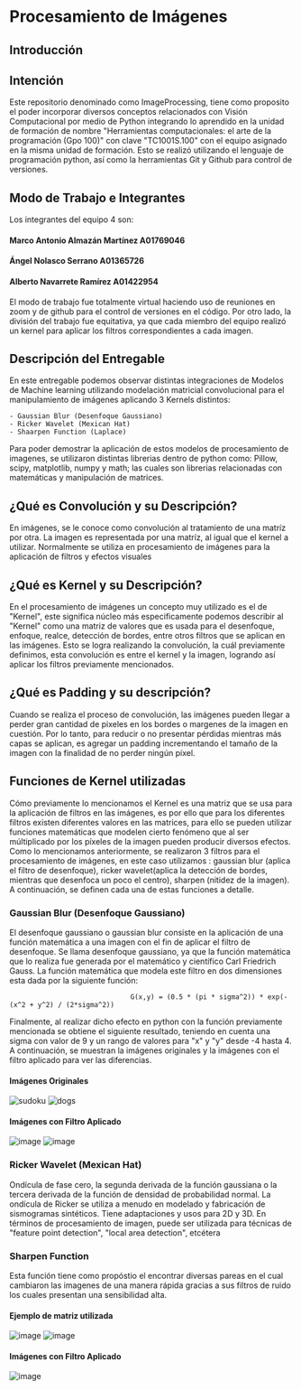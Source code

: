 # Procesamiento de Imágenes
## Introducción
## Intención
Este repositorio denominado como ImageProcessing, tiene como proposito el poder incorporar diversos conceptos relacionados con Visión Computacional por medio de Python integrando lo aprendido en la unidad de formación de nombre "Herramientas computacionales: el arte de la programación (Gpo 100)" con clave "TC1001S.100" con el equipo asignado en la misma unidad de formación.
Esto se realizó utilizando el lenguaje de programación python, así como la herramientas Git y Github para control de versiones.
## Modo de Trabajo e Integrantes
Los integrantes del equipo 4 son:
#### Marco Antonio Almazán Martínez A01769046
#### Ángel Nolasco Serrano A01365726
#### Alberto Navarrete Ramírez A01422954

El modo de trabajo fue totalmente virtual haciendo uso de reuniones en zoom y de github para el control de versiones en el código. Por otro lado, la división del trabajo fue equitativa, ya que cada miembro del equipo realizó un kernel para aplicar los filtros correspondientes a cada imagen.
## Descripción del Entregable
En este entregable podemos observar distintas integraciones de Modelos de Machine learning utilizando modelación matricial convolucional para el manipulamiento de imágenes aplicando 3 Kernels distintos:

    - Gaussian Blur (Desenfoque Gaussiano)
    - Ricker Wavelet (Mexican Hat)
    - Shaarpen Function (Laplace)

Para poder demostrar la aplicación de estos modelos de procesamiento de imagenes, se utilizaron distintas librerias dentro de python como: Pillow, scipy, matplotlib, numpy y math; las cuales son librerias relacionadas con matemáticas y manipulación de matrices.
## ¿Qué es Convolución y su Descripción?
En imágenes, se le conoce como convolución al tratamiento de una matríz por otra. La imagen es representada por una matríz, al igual que
el kernel a utilizar. Normalmente se utiliza en procesamiento de imágenes para la aplicación de filtros y efectos visuales 
## ¿Qué es Kernel y su Descripción?
En el procesamiento de imágenes un concepto muy utilizado es el de "Kernel", este significa núcleo más especificamente podemos describir al "Kernel" como una matriz de valores que es usada para el desenfoque, enfoque, realce, detección de bordes, entre otros filtros que se aplican en las imágenes. Esto se logra realizando la convolución, la cuál previamente definimos, esta convolución es entre el kernel y la imagen, logrando así aplicar los filtros previamente mencionados.
## ¿Qué es Padding y su descripción?
Cuando se realiza el proceso de convolución, las imágenes pueden llegar a perder gran cantidad de pixeles en los bordes o margenes de la imagen en cuestión. Por lo tanto, para reducir o no presentar pérdidas mientras más capas se aplican, es agregar un padding incrementando el tamaño de la imagen con la finalidad de no perder ningún píxel.
## Funciones de Kernel utilizadas
Cómo previamente lo mencionamos el Kernel es una matriz que se usa para la aplicación de filtros en las imágenes, es por ello que para los diferentes filtros existen diferentes valores en las matrices, para ello se pueden utilizar funciones matemáticas que modelen cierto fenómeno que al ser múltiplicado por los píxeles de la imagen pueden producir diversos efectos. Como lo mencionamos anteriormente, se realizaron 3 filtros para el procesamiento de imágenes, en este caso utilizamos : gaussian blur (aplica el filtro de desenfoque), ricker wavelet(aplica la detección de bordes, mientras que desenfoca un poco el centro), sharpen (nitidez de la imagen). A continuación, se definen cada una de estas funciones a detalle.
### Gaussian Blur (Desenfoque Gaussiano)
El desenfoque gaussiano o gaussian blur consiste en la aplicación de una función matemática a una imagen con el fin de aplicar el filtro de desenfoque. Se llama desenfoque gaussiano, ya que la función matemática que lo realiza fue generada por el matemático y científico Carl Friedrich Gauss. La función matemática que modela este filtro en dos dimensiones esta dada por la siguiente función: 

                                  G(x,y) = (0.5 * (pi * sigma^2)) * exp(-(x^2 + y^2) / (2*sigma^2))

Finalmente, al realizar dicho efecto en python con la función previamente mencionada se obtiene el siguiente resultado, teniendo en cuenta una sigma con valor de 9 y un rango de valores para "x" y "y" desde -4 hasta 4. A continuación, se muestran la imágenes originales y la imágenes con el filtro aplicado para ver las diferencias.

#### Imágenes Originales
![sudoku](https://user-images.githubusercontent.com/57366623/160148671-61c91105-3d51-4586-8344-f7ba226baaed.jpg) 
![dogs](https://user-images.githubusercontent.com/57366623/160148765-ab0e3b9c-792a-44a2-a149-b27be12cdd17.png)

#### Imágenes con Filtro Aplicado
![image](https://user-images.githubusercontent.com/57366623/160152844-a1989c64-5b6c-44b4-8a24-3f0c56b6c993.png)
![image](https://user-images.githubusercontent.com/57366623/160152986-02dc293d-7a62-411d-9913-0ba17bd75976.png)

### Ricker Wavelet (Mexican Hat)
Ondícula de fase cero, la segunda derivada de la función gaussiana o la tercera derivada de la función de densidad de probabilidad normal. La ondícula de Ricker se utiliza a menudo en modelado y fabricación de sismogramas sintéticos. Tiene adaptaciones y usos para 2D y 3D. En términos de procesamiento de imagen, puede ser utilizada para técnicas de "feature point detection", "local area detection", etcétera

### Sharpen Function 
Esta función tiene como propóstio el encontrar diversas pareas en el cual cambiaron las imagenes de una manera rápida gracias a sus filtros de ruido los cuales presentan una sensibilidad alta.

#### Ejemplo de matriz utilizada
![image](https://user-images.githubusercontent.com/58310509/160156719-b385a0b6-00d6-41dd-a9a1-483bbaacecd7.png)
![image](https://user-images.githubusercontent.com/58310509/160156597-33cdb703-6a2d-4ddd-bab4-cdd164e32f0b.png)


#### Imágenes con Filtro Aplicado
![image](https://user-images.githubusercontent.com/58310509/160154670-e6f01707-f02c-40a7-ad3a-2add9c11edcd.png)
